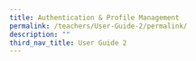 ```yaml
---
title: Authentication & Profile Management
permalink: /teachers/User-Guide-2/permalink/
description: ""
third_nav_title: User Guide 2
---
```


